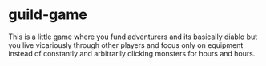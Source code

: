 # guild-game

This is a little game where you fund adventurers and its basically diablo but you live vicariously through other players and focus only on equipment instead of constantly and arbitrarily clicking monsters for hours and hours.
